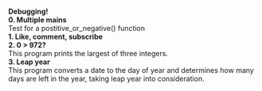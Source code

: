 **Debugging!** <br/>
**0. Multiple mains**<br/>
Test for a postitive_or_negative() function <br/>
**1. Like, comment, subscribe**<br/>
**2. 0 > 972?**<br/>
This program prints the largest of three integers.<br/>
**3. Leap year**<br/>
This program converts a date to the day of year and determines how many days are left in the year, taking leap year into consideration.<br/>

